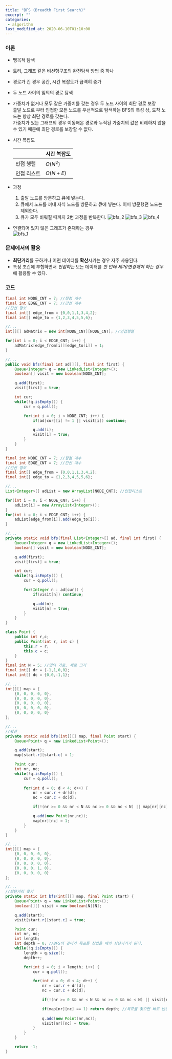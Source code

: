 ```yaml
---
title: "BFS (Breadth First Search)"
excerpt: ""
categories:
 - algorithm
last_modified_at: 2020-06-10T01:10:00
---
```


### 이론

- 맹목적 탐색

- 트리, 그래프 같은 비선형구조의 완전탐색 방법 중 하나

- 경로가 긴 경우 공간, 시간 복잡도가 급격히 증가

- 두 노드 사이의 임의의 경로 탐색

- 가중치가 없거나 모두 같은 가중치를 갖는 경우 두 노드 사이의 최단 경로 보장  
  출발 노드로 부터 인접한 모든 노드를 우선적으로 탐색하는 BFS의 특성 상, 도착 노드는 항상 최단 경로를 갖는다.  
  가중치가 있는 그래프의 경우 이동해온 경로와 누적된 가중치의 값은 비례하지 않을 수 있기 때문에 최단 경로를 보장할 수 없다.

- 시간 복잡도

  |             | 시간 복잡도 |
  | ----------- | ----------- |
  | 인접 행렬   | $O(N^2)$    |
  | 인접 리스트 | $O(N+E)$    |

- 과정  

  1. 출발 노드를 방문하고 큐에 넣는다.
  2. 큐에서 노드를 꺼내 자식 노드를 방문하고 큐에 넣는다. 이미 방문했던 노드는 제외한다.
  3. 큐가 모두 비워질 때까지 2번 과정을 반복한다.  ![bfs_2](https://user-images.githubusercontent.com/19742979/71103178-03a7ea00-21fd-11ea-83cc-ef41a447ed82.png)
          ![bfs_3](https://user-images.githubusercontent.com/19742979/71103180-03a7ea00-21fd-11ea-9a97-2ee6f6ae41fd.png)
          ![bfs_4](https://user-images.githubusercontent.com/19742979/71103177-03a7ea00-21fd-11ea-82f4-995b08353898.png)

- 연결되어 있지 않은 그래프가 존재하는 경우  
  ![bfs_1](https://user-images.githubusercontent.com/19742979/71006485-ba866600-2128-11ea-9f99-aad1a2de684a.png)



### 문제에서의 활용

- **최단거리**를 구하거나 어떤 데이터를 **확산**시키는 경우 자주 사용된다.
- 특정 조건에 부합하면서 *인접하는* 모든 데이터를 *한 번에 제거/변경해야 하는 경우*에 활용할 수 있다.



### 코드

```java
final int NODE_CNT = 7; //정점 개수
final int EDGE_CNT = 7; //간선 개수
//간선 정보
final int[] edge_from = {0,0,1,1,3,4,2};
final int[] edge_to = {1,2,3,4,5,5,6};

//...
int[][] adMatrix = new int[NODE_CNT][NODE_CNT]; //인접행렬

for(int i = 0; i < EDGE_CNT; i++) {
    adMatrix[edge_from[i]][edge_to[i]] = 1;
}

//...
public void bfs(final int ad[][], final int first) {
    Queue<Integer> q = new LinkedList<Integer>();
    boolean[] visit = new boolean[NODE_CNT];

    q.add(first);
    visit[first] = true;

    int cur;
    while(!q.isEmpty()) {
        cur = q.poll();

        for(int i = 0; i < NODE_CNT; i++) {
            if(ad[cur][i] != 1 || visit[i]) continue;

            q.add(i);
            visit[i] = true;
        }
    }
}
```

```java
final int NODE_CNT = 7; //정점 개수
final int EDGE_CNT = 7; //간선 개수
//간선 정보
final int[] edge_from = {0,0,1,1,3,4,2};
final int[] edge_to = {1,2,3,4,5,5,6};

//...
List<Integer>[] adList = new ArrayList[NODE_CNT]; //인접리스트

for(int i = 0; i < NODE_CNT; i++) {
    adList[i] = new ArrayList<Integer>();
}
for(int i = 0; i < EDGE_CNT; i++) {
    adList[edge_from[i]].add(edge_to[i]);
}

//...
private static void bfs(final List<Integer>[] ad, final int first) {
    Queue<Integer> q = new LinkedList<Integer>();
    boolean[] visit = new boolean[NODE_CNT];

    q.add(first);
    visit[first] = true;

    int cur;
    while(!q.isEmpty()) {
        cur = q.poll();

        for(Integer n : ad[cur]) {
            if(visit[n]) continue;

            q.add(n);
            visit[n] = true;
        }
    }
}
```

```java
class Point {
    public int r,c;
    public Point(int r, int c) {
        this.r = r;
        this.c = c;
    }
}
final int N = 5; //맵의 가로, 세로 크기
final int[] dr = {-1,1,0,0};
final int[] dc = {0,0,-1,1};

//...
int[][] map = {
    {0, 0, 0, 0, 0},
    {0, 0, 0, 0, 0},
    {0, 0, 0, 0, 0},
    {0, 0, 0, 0, 0},
    {0, 0, 0, 0, 0}
};

//...
//확산
private static void bfs(int[][] map, final Point start) {
    Queue<Point> q = new LinkedList<Point>();

    q.add(start);
    map[start.r][start.c] = 1;

    Point cur;
    int nr, nc;
    while(!q.isEmpty()) {
        cur = q.poll();
        
        for(int d = 0; d < 4; d++) {
            nr = cur.r + dr[d];
            nc = cur.c + dc[d];

            if(!(nr >= 0 && nr < N && nc >= 0 && nc < N) || map[nr][nc] != 0) continue;

            q.add(new Point(nr,nc));
            map[nr][nc] = 1;
        }
    }
}
```

```java
//...
int[][] map = {
    {0, 0, 0, 0, 0},
    {0, 0, 0, 0, 0},
    {0, 0, 0, 0, 0},
    {0, 0, 0, 1, 0},
    {0, 0, 0, 0, 0}
};

//...
//최단거리 찾기
private static int bfs(int[][] map, final Point start) {
    Queue<Point> q = new LinkedList<Point>();
    boolean[][] visit = new boolean[N][N];

    q.add(start);
    visit[start.r][start.c] = true;

    Point cur;
    int nr, nc;
    int length;
    int depth = 0; //BFS의 깊이가 목표를 찾았을 때의 최단거리가 된다.
    while(!q.isEmpty()) {
        length = q.size();
        depth++;

        for(int i = 0; i < length; i++) {
            cur = q.poll();	

            for(int d = 0; d < 4; d++) {
                nr = cur.r + dr[d];
                nc = cur.c + dc[d];

                if(!(nr >= 0 && nr < N && nc >= 0 && nc < N) || visit[nr][nc]) continue;

                if(map[nr][nc] == 1) return depth; //목표를 찾으면 바로 반환한다.
                
                q.add(new Point(nr,nc));
                visit[nr][nc] = true;
            }
        }
    }

    return -1;
}
```

